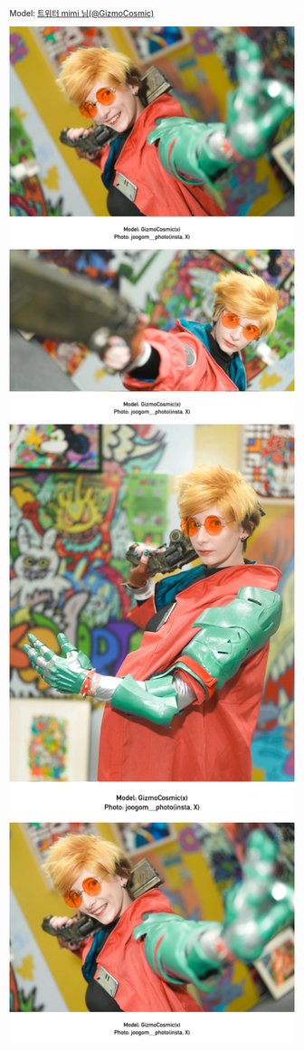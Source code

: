 ﻿---
dddd: 2024.08.18 팝콘 일
nickname: mimi
sns_type: ㅌ
sns_id: GizmoCosmic
---

<a name="GizmoCosmic"></a>
Model: <a href="https://x.com/GizmoCosmic" target="_blank">트위터 mimi 님(@GizmoCosmic)</a>

![GVqTfGybwAAZNRp.webp](/assets/img/2024/08-18/mimi/GVqTfGybwAAZNRp.webp)
![GVqTfLiawAAfgoM.webp](/assets/img/2024/08-18/mimi/GVqTfLiawAAfgoM.webp)
![GVqTfOubkAAe7UJ.webp](/assets/img/2024/08-18/mimi/GVqTfOubkAAe7UJ.webp)
![GVqTfTkWQAA23Zv.webp](/assets/img/2024/08-18/mimi/GVqTfTkWQAA23Zv.webp)